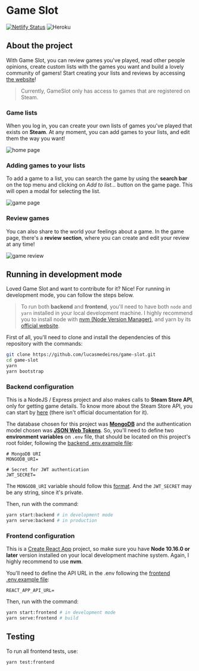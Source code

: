 # Game Slot
[![Netlify Status](https://api.netlify.com/api/v1/badges/087ef7a3-dac9-4df1-bfec-80a6dc368298/deploy-status)](https://app.netlify.com/sites/gameslot/deploys)
![Heroku](https://heroku-badge.herokuapp.com/?app=game-slot)

## About the project

With Game Slot, you can review games you've played, read other people opinions, create custom lists with the games you want and build a lovely community of gamers! Start creating your lists and reviews by accessing [the website](https://gameslot.netlify.app/)!

> Currently, GameSlot only has access to games that are registered on Steam.

### Game lists

When you log in, you can create your own lists of games you've played that exists on **Steam**. At any moment, you can add games to your lists, and edit them the way you want!

![home page](https://i.imgur.com/wBcUTtx.png)

### Adding games to your lists

To add a game to a list, you can search the game by using the **search bar** on the top menu and clicking on *Add to list...* button on the game page. This will open a modal for selecting the list.

![game page](https://i.imgur.com/x5yrViD.png)

### Review games

You can also share to the world your feelings about a game. In the game page, there's a **review section**, where you can create and edit your review at any time!

![game review](https://i.imgur.com/eWDd5Co.png)

## Running in development mode

Loved Game Slot and want to contribute for it? Nice! For running in development mode, you can follow the steps below.

> To run both **backend** and **frontend**, you'll need to have both `node` and `yarn` installed in your local development machine. I highly recommend you to install node with [nvm (Node Version Manager)](https://github.com/nvm-sh/nvm#installing-and-updating), and yarn by its [official website](https://yarnpkg.com/).

First of all, you'll need to clone and install the dependencies of this repository with the commands:

```zsh
git clone https://github.com/lucasmedeiros/game-slot.git
cd game-slot
yarn
yarn bootstrap
```

### Backend configuration

This is a NodeJS / Express project and also makes calls to **Steam Store API**, only for getting game details. To know more about the Steam Store API, you can start by [here](https://stackoverflow.com/q/41318655/11125096) (there isn't official documentation for it).

The database chosen for this project was **[MongoDB](https://www.mongodb.com/)** and the authentication model chosen was **[JSON Web Tokens](https://jwt.io/)**. So, you'll need to define two **environment variables** on `.env` file, that should be located on this project's root folder, following the [backend .env.example file](./game-slot/backend/.env.example):

```env
# MongoDB URI
MONGODB_URI=

# Secret for JWT authentication
JWT_SECRET=
```

The `MONGODB_URI` variable should follow this [format](https://docs.mongodb.com/manual/reference/connection-string/). And the `JWT_SECRET` may be any string, since it's private.

Then, run with the command:

```zsh
yarn start:backend # in development mode
yarn serve:backend # in production
```

### Frontend configuration

This is a [Create React App](https://create-react-app.dev/) project, so make sure you have **Node 10.16.0 or later** version installed on your local development machine system. Again, I highly recommend to use **nvm**.

You'll need to define the API URL in the .env following the [frontend .env.example file](./game-slot/frontend/.env.example):

```env
REACT_APP_API_URL=
```

Then, run with the command:

```zsh
yarn start:frontend # in development mode
yarn serve:frontend # build
```

## Testing

To run all frontend tests, use:

```zsh
yarn test:frontend
```
